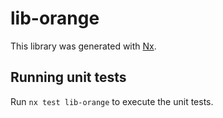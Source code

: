 # lib-orange

This library was generated with [Nx](https://nx.dev).

## Running unit tests

Run `nx test lib-orange` to execute the unit tests.
